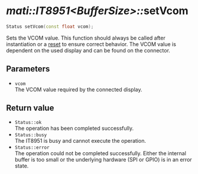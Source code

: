 # _mati::IT8951\<BufferSize\>::_**setVcom**

```cpp
Status setVcom(const float vcom);
```

Sets the VCOM value. This function should always be called after instantiation or a [reset](reset.md) to ensure correct behavior. The VCOM value is dependent on the used display and can be found on the connector.

## Parameters

- `vcom`  
The VCOM value required by the connected display.

## Return value

- `Status::ok`  
 The operation has been completed successfully.
- `Status::busy`  
 The IT8951 is busy and cannot execute the operation.
- `Status::error`  
 The operation could not be completed successfully. Either the internal buffer is too small or the underlying hardware (SPI or GPIO) is in an error state.
